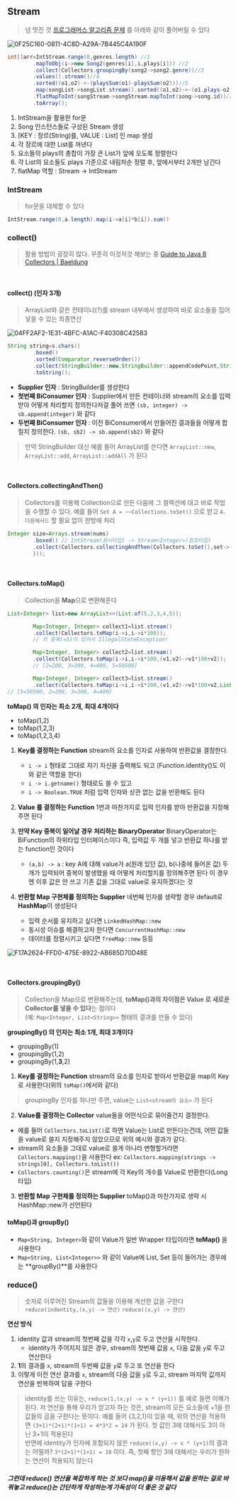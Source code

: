 ## Stream

> 넘 멋진 것
> [프로그래머스 알고리즘 문제](https://school.programmers.co.kr/learn/courses/30/lessons/42579) 를 아래와 같이 풀어버릴 수 있다

![0F25C160-0811-4C8D-A29A-7B445C4A190F](https://user-images.githubusercontent.com/92678400/186892989-b3577f26-eb6a-42fe-9465-c0098294e840.png)

```java
int[]arr=IntStream.range(0,genres.length) //1
        .mapToObj(i->new Song2(genres[i],i,plays[i])) //2
        .collect(Collectors.groupingBy(song2->song2.genre))//3
        .values().stream()//4
        .sorted((o1,o2)->-(playsSum(o1)-playsSum(o2)))//5
        .map(songList->songList.stream().sorted((o1,o2)->-(o1.plays-o2.plays)).limit(2))//6
        .flatMapToInt(songStream->songStream.mapToInt(song->song.id))//7
        .toArray();

```

1. IntStream을 활용한 for문
2. Song 인스턴스들로 구성된 Stream 생성
3. [KEY : 장르(String)를, VALUE : List<Song>] 인 map 생성
4. 각 장르에 대한 List를 꺼낸다
5. 요소들의 plays의 총합이 가장 큰 List가 앞에 오도록 정렬한다
6. 각 List의 요소들도 plays 기준으로 내림차순 정렬 후, 앞에서부터 2개만 남긴다
7. flatMap 역할 : Stream<IntStream> -> IntStream

### IntStream

> for문을 대체할 수 있다

```java
IntStream.range(0,a.length).map(i->a[i]*b[i]).sum()
```

### collect()

> 활용 방법이 굉장히 많다. 꾸준히 이것저것 해보는 중
> [Guide to Java 8 Collectors | Baeldung](https://www.baeldung.com/java-8-collectors)

<br>

#### collect() (인자 3개)

> ArrayList와 같은 컨테이너(?)를 stream 내부에서 생성하여 바로 요소들을 집어넣을 수 있는 최종연산

![04FF2AF2-1E31-4BFC-A1AC-F40308C42583](https://user-images.githubusercontent.com/92678400/186893132-35144d5f-9f51-4e3f-90c6-26580216189d.png)

```java
String string=s.chars()
        .boxed()
        .sorted(Comparator.reverseOrder())
        .collect(StringBuilder::new,StringBuilder::appendCodePoint,StringBuilder::append)
        .toString();
```

* **Supplier 인자** : StringBuilder를 생성한다
* **첫번째 BiConsumer 인자** : Supplier에서 만든 컨테이너와 stream의 요소를 입력받아 어떻게 처리할지 정의한다저걸 풀어
  쓰면 `(sb, integer) -> sb.append(integer)` 와 같다
* **두번째 BiConsumer 인자** :  이전 BiConsumer에서 만들어진 결과들을 어떻게 합칠지 정의한다. `(sb, sb2) -> sb.append(sb2)` 와 같다

> 만약 StringBuilder 대신 예를 들어 ArrayList를 쓴다면
> `ArrayList::new`, `ArrayList::add`, `ArrayList::addAll` 가 된다

<br>

#### Collectors.collectingAndThen()

> Collectors를 이용해 Collection으로 만든 다음에 그 컬렉션에 대고 바로 작업을 수행할 수 있다.
> 예를 들어 `Set A = ~~Collections.toSet()` 으로 받고 `A.다음메서드` 할 필요 없이 한방에 처리

```java
Integer size=Arrays.stream(nums)
        .boxed() // IntStream(원시타입) -> Stream<Integer>(참조타입)
        .collect(Collectors.collectingAndThen(Collectors.toSet(),set->{return Math.min(set.size(),nums.length/2);
        }));
```

<br>

#### Collectors.toMap()

> Collection을 **Map**으로 변환해준다

```java
List<Integer> list=new ArrayList<>(List.of(5,2,3,4,5));

        Map<Integer, Integer> collect1=list.stream()
        .collect(Collectors.toMap(i->i,i->i*100));
        // 키 중복(=5)이 있어서 IllegalStateException!

        Map<Integer, Integer> collect2=list.stream()
        .collect(Collectors.toMap(i->i,i->i*100,(v1,v2)->v1*100+v2));
        // [2=200, 3=300, 4=400, 5=50500]

        Map<Integer, Integer> collect3=list.stream()
        .collect(Collectors.toMap(i->i,i->i*100,(v1,v2)->v1*100+v2,LinkedHashMap::new));
// [5=50500, 2=200, 3=300, 4=400]
```

**toMap() 의 인자는 최소 2개, 최대 4개이다**

* toMap(1,2)
* toMap(1,2,3)
* toMap(1,2,3,4)

1. **Key를 결정하는 Function**
   stream의 요소를 인자로 사용하여 반환값을 결정한다.
   * `i -> i` 형태로 그대로 자기 자신을 출력해도 되고 (Function.identity()도 이와 같은 역할을 한다)
   * `i -> i.getname()` 형태로도 쓸 수 있고
   * `i -> Boolean.TRUE` 처럼 입력 인자와 상관 없는 값을 반환해도 된다


2. **Value 를 결정하는 Function**
   1번과 마찬가지로 입력 인자를 받아 반환값을 지정해주면 된다

3. **만약 Key 중복이 일어날 경우 처리하는 BinaryOperator**
   BinaryOperator는 BiFunction의 하위타입 인터페이스이다 즉, 입력값 두 개를 넣고 반환값 하나를 받는 function인 것이다
   * `(a,b) -> a` : key A에 대해 value가 a(원래 있던 값), b(나중에 들어온 값) 두개가 입력되어 중복이 발생했을 때 어떻게 처리할지를 정의해주면 된다 이 경우엔 이후 값은 안 쓰고 기존
     값을 그대로 value로 유지하겠다는 것

4. **반환할 Map 구현체를 정의하는 Supplier**
   네번째 인자를 생략할 경우 default로 **HashMap**이 생성된다
   * 입력 순서를 유지하고 싶다면 `LinkedHashMap::new`
   * 동시성 이슈를 해결하고자 한다면 `ConcurrentHashMap::new`
   * 데이터를 정렬시키고 싶다면 `TreeMap::new`
     등등

![F17A2624-FFD0-475E-8922-AB685D70D48E](https://user-images.githubusercontent.com/92678400/186893167-e9505eb4-6cea-4827-9b60-e125a461a6b6.png)

<br>

#### Collectors.groupingBy()

> Collection을 Map으로 변환해주는데, **toMap()과의 차이점은 Value 로 새로운 Collector를 넣을 수 있다**는 점이다  
> (예: `Map<Integer, List<String>>` 형태의 결과를 만들 수 있다)

**groupingBy() 의 인자는 최소 1개, 최대 3개이다**

* groupingBy(1)
* groupingBy(1,2)
* groupingBy(1,**3**,2)

1. **Key를 결정하는 Function**
   stream의 요소를 인자로 받아서 반환값을 map의 Key로 사용한다(위의 `toMap()`에서와 같다)

> groupingBy 인자를 하나만 주면, value는 `List<stream의 요소>` 가 된다

2. **Value를 결정하는 Collector**
   value들을 어떤식으로 묶어줄건지 결정한다.

* 예를 들어 `Collectors.toList()`로 하면 Value는 List로 만든다는건데, 어떤 값들을 value로 쓸지 지정해주지 않았으므로 위의 예시와 결과가 같다.
* stream의 요소들을 그대로 value로 쓸게 아니라 변형할거라면 `Collectors.mapping()`을 사용한다
  ex: `Collectors.mapping(strings -> strings[0], Collectors.toList())`
* `Collectors.counting()`은 stream에 각 Key의 개수를 Value로 반환한다(Long 타입)

3. **반환할 Map 구현체를 정의하는 Supplier**
   toMap()과 마찬가지로 생략 시 HashMap::new가 선언된다

#### toMap()과 groupBy()

* `Map<String, Integer>`와 같이 Value가 일반 Wrapper 타입이라면 **toMap()** 을 사용한다
* `Map<String, List<Integer>>` 와 같이 Value에 List, Set 등이 들어가는 경우에는 **groupBy()**를 사용한다

### reduce()

> 숫자로 이루어진 Stream의 값들을 이용해 계산한 값을 구한다
`reduce(indentity,(x,y) -> 연산)`
`reduce((x,y) -> 연산)`

**연산 방식**

1. identity 값과 stream의 첫번째 값을 각각 `x`,`y`로 두고 연산을 시작한다.
   * identity가 주어지지 않은 경우, stream의 첫번째 값을 `x`, 다음 값을 `y`로 두고 연산한다
3. **1**의 결과를 `x`, stream의 두번째 값을 `y`로 두고 또 연산을 한다
4. 이렇게 이전 연산 결과를 `x`, stream의 다음 값을 `y`로 두고, stream 마지막 값까지 연산을 반복하여 답을 구한다

> identity를 쓰는 이유는, `reduce(1,(x,y) -> x * (y+1))` 를 예로 들면 이해가 된다. 저 연산을 통해 우리가 얻고자 하는 것은, stream의 모든 요소들에 +1을 한 값들의 곱을 구한다는 뜻이다.
> 예를 들어 {3,2,1}이 있을 때, 위의 연산을 적용하면 `(3+1)*(2+1)*(1+1) = 4*3*2 = 24` 가 된다. 첫 값인 3에 대해서도 3이 아닌 3+1이 적용된다   
> 반면에 identity가 인자에 포함되지 않은 `reduce((x,y) -> x * (y+1)`의 결과는 어떨까? `3*(2+1)*(1+1) = 18` 이다. 즉, 첫째 항인 3에 대해서는 우리가 원하는 연산이 적용되지 않는다

##### 그런데 reduce() 연산을 복잡하게 하는 것 보다 map()을 이용해서 값을 원하는 걸로 바꿔놓고 reduce()는 간단하게 작성하는게 가독성이 더 좋은 것 같다
